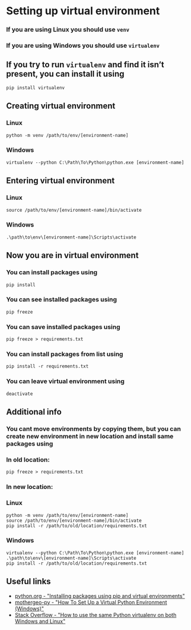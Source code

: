 # Setting up virtual environment

### If you are using **Linux** you should use `venv`
### If you are using **Windows** you should use `virtualenv`

## If you try to run `virtualenv` and find it isn’t present, you can install it using
```shell
pip install virtualenv
```

## Creating virtual environment
### Linux
```shell
python -m venv /path/to/env/[environment-name]
```
### Windows
```shell
virtualenv --python C:\Path\To\Python\python.exe [environment-name]
```

## Entering virtual environment
### Linux
```shell
source /path/to/env/[environment-name]/bin/activate
```
### Windows
```shell
.\path\to\env\[environment-name]\Scripts\activate
```

## Now you are in virtual environment
### You can install packages using
```shell
pip install
```

### You can see installed packages using
```shell
pip freeze
```

### You can save installed packages using
```shell
pip freeze > requirements.txt
```

### You can install packages from list using
```shell
pip install -r requirements.txt
```

### You can leave virtual environment using
```shell
deactivate
```

## Additional info
### You cant move environments by copying them, but you can create new environment in new location and install same packages using
### In old location:
```shell
pip freeze > requirements.txt
```

### In new location:
### Linux
```shell
python -m venv /path/to/env/[environment-name]
source /path/to/env/[environment-name]/bin/activate
pip install -r /path/to/old/location/requirements.txt
```
### Windows
```shell
virtualenv --python C:\Path\To\Python\python.exe [environment-name]
.\path\to\env\[environment-name]\Scripts\activate
pip install -r /path/to/old/location/requirements.txt
```

## Useful links
* [python.org - "Installing packages using pip and virtual environments"](https://packaging.python.org/guides/installing-using-pip-and-virtual-environments/)
* [mothergeo-py - "How To Set Up a Virtual Python Environment (Windows)"](https://mothergeo-py.readthedocs.io/en/latest/development/how-to/venv-win.html)
* [Stack Overflow - "How to use the same Python virtualenv on both Windows and Linux"](https://stackoverflow.com/questions/42733542/how-to-use-the-same-python-virtualenv-on-both-windows-and-linux)